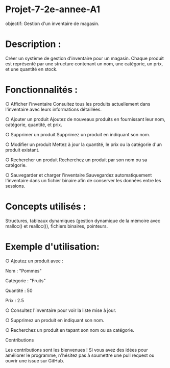 # Projet-7-2e-annee-A1
objectif: Gestion d'un inventaire de magasin.

# Description :
Créer un système de gestion d'inventaire pour un magasin. Chaque produit est représenté par une structure contenant un nom, une catégorie, un prix, et une quantité en stock.

# Fonctionnalités :

○ Afficher l'inventaire
Consultez tous les produits actuellement dans l'inventaire avec leurs informations détaillées.

○  Ajouter un produit
Ajoutez de nouveaux produits en fournissant leur nom, catégorie, quantité, et prix.

○ Supprimer un produit
Supprimez un produit en indiquant son nom.

○  Modifier un produit
Mettez à jour la quantité, le prix ou la catégorie d'un produit existant.

○ Rechercher un produit
Recherchez un produit par son nom ou sa catégorie.

○ Sauvegarder et charger l'inventaire
Sauvegardez automatiquement l'inventaire dans un fichier binaire afin de conserver les données entre les sessions.

# Concepts utilisés :

Structures, tableaux dynamiques (gestion dynamique de la mémoire avec malloc() et realloc()), fichiers binaires, pointeurs.

# Exemple d'utilisation: 

○ Ajoutez un produit avec :

Nom : "Pommes"

Catégorie : "Fruits"

Quantité : 50

Prix : 2.5


○ Consultez l'inventaire pour voir la liste mise à jour.


○ Supprimez un produit en indiquant son nom.


○ Recherchez un produit en tapant son nom ou sa catégorie.



Contributions

Les contributions sont les bienvenues ! Si vous avez des idées pour améliorer le programme, n'hésitez pas à soumettre une pull request ou ouvrir une issue sur GitHub.
